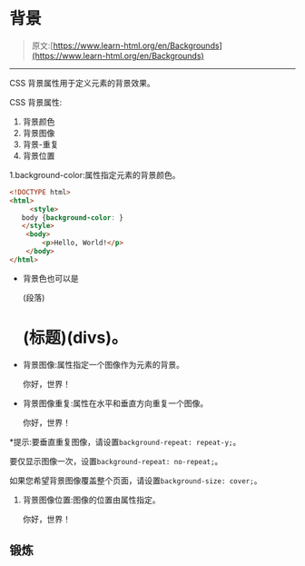 # 背景

> 原文:[https://www.learn-html.org/en/Backgrounds](https://www.learn-html.org/en/Backgrounds)

* * *

CSS 背景属性用于定义元素的背景效果。

CSS 背景属性:

1.  背景颜色
2.  背景图像
3.  背景-重复
4.  背景位置

1.background-color:<background-color>属性指定元素的背景颜色。</background-color>

```html
<!DOCTYPE html>
<html>
     <style>
   body {background-color: }
   </style>
    <body>
        <p>Hello, World!</p>
    </body>
</html> 
```

*   背景色也可以是

    (段落)

    # (标题)(divs)。

*   背景图像:<background-image>属性指定一个图像作为元素的背景。</background-image>

    你好，世界！

*   背景图像重复:<background-image>属性在水平和垂直方向重复一个图像。</background-image>

    你好，世界！

*提示:要垂直重复图像，请设置`background-repeat: repeat-y;`。

要仅显示图像一次，设置`background-repeat: no-repeat;`。

如果您希望背景图像覆盖整个页面，请设置`background-size: cover;`。

1.  背景图像位置:图像的位置由<background-position>属性指定。</background-position>

    你好，世界！

## 锻炼
